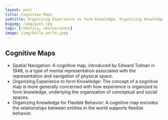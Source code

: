 ```yaml
---
layout: post
title: Cognitive Maps
subtitle: Organizing Experience to form Knowledge, Organizing Knowledge for Flexible Behavior
bigimg: /img/path.jpg
tags: [robotics, neuroscience]
image: /img/hello_world.jpeg
---
```

## Cognitive Maps
- Spatial Navigation: A cognitive map, introduced by Edward Tolman in 1948, is a type of mental representation associated with the representation and navigation of physical space. 
- Organizing Experience to form Knowledge: The concept of a cognitive map is more generally concerned with how experience is organized to form knowledge, underlying the organization of conceptual and social spaces.
- Organizing Knowledge for Flexible Behavior: A cognitive map encodes the relationships between entities in the world supports flexible behavior.

